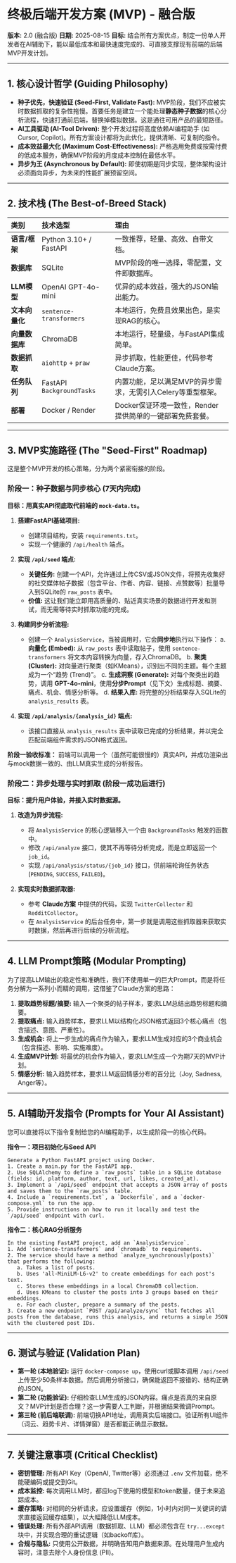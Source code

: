 # 终极后端开发方案 (MVP) - 融合版

**版本:** 2.0 (融合版)
**日期:** 2025-08-15
**目标:** 结合所有方案优点，制定一份单人开发者在AI辅助下，能以最低成本和最快速度完成的、可直接支撑现有前端的后端MVP开发计划。

---

## 1. 核心设计哲学 (Guiding Philosophy)

- **种子优先，快速验证 (Seed-First, Validate Fast):** MVP阶段，我们不应被实时数据抓取的复杂性拖慢。首要任务是建立一个能处理**静态种子数据**的核心分析流程，快速打通前后端，替换掉模拟数据。这是通往可用产品的最短路径。
- **AI工具驱动 (AI-Tool Driven):** 整个开发过程将高度依赖AI编程助手 (如Cursor, Copilot)。所有方案设计都将为此优化，提供清晰、可复制的指令。
- **成本效益最大化 (Maximum Cost-Effectiveness):** 严格选用免费或按需付费的低成本服务，确保MVP阶段的月度成本控制在最低水平。
- **异步为王 (Asynchronous by Default):** 即使初期是同步实现，整体架构设计必须面向异步，为未来的性能扩展预留空间。

---

## 2. 技术栈 (The Best-of-Breed Stack)

| 类别 | 技术选型 | 理由 |
| :--- | :--- | :--- |
| **语言/框架** | Python 3.10+ / FastAPI | 一致推荐，轻量、高效、自带文档。 |
| **数据库** | SQLite | MVP阶段的唯一选择，零配置，文件即数据库。 |
| **LLM模型** | OpenAI GPT-4o-mini | 优异的成本效益，强大的JSON输出能力。 |
| **文本向量化** | `sentence-transformers` | 本地运行，免费且效果出色，是实现RAG的核心。 |
| **向量数据库** | ChromaDB | 本地运行，轻量级，与FastAPI集成简单。 |
| **数据抓取** | `aiohttp` + `praw` | 异步抓取，性能更佳，代码参考Claude方案。 |
| **任务队列** | FastAPI `BackgroundTasks` | 内置功能，足以满足MVP的异步需求，无需引入Celery等重型框架。 |
| **部署** | Docker / Render | Docker保证环境一致性，Render提供简单的一键部署免费套餐。 |

---

## 3. MVP实施路径 (The "Seed-First" Roadmap)

这是整个MVP开发的核心策略，分为两个紧密衔接的阶段。

### **阶段一：种子数据与同步核心 (7天内完成)**

**目标：用真实API彻底取代前端的 `mock-data.ts`。**

1.  **搭建FastAPI基础项目:**
    *   创建项目结构，安装 `requirements.txt`。
    *   实现一个健康的 `/api/health` 端点。

2.  **实现 `/api/seed` 端点:**
    *   **关键任务:** 创建一个API，允许通过上传CSV或JSON文件，将预先收集好的社交媒体帖子数据（包含平台、作者、内容、链接、点赞数等）批量导入到SQLite的 `raw_posts` 表中。
    *   **价值:** 这让我们能立即用高质量的、贴近真实场景的数据进行开发和测试，而无需等待实时抓取功能的完成。

3.  **构建同步分析流程:**
    *   创建一个 `AnalysisService`，当被调用时，它会**同步地**执行以下操作：
        a.  **向量化 (Embed):** 从 `raw_posts` 表中读取帖子，使用 `sentence-transformers` 将文本内容转换为向量，存入ChromaDB。
        b.  **聚类 (Cluster):** 对向量进行聚类（如KMeans），识别出不同的主题。每个主题成为一个“趋势 (Trend)”。
        c.  **生成洞察 (Generate):** 对每个聚类出的趋势，调用 **GPT-4o-mini**，使用**分步Prompt**（见下文）生成标题、摘要、痛点、机会、情感分析等。
        d.  **结果入库:** 将完整的分析结果存入SQLite的 `analysis_results` 表。

4.  **实现 `/api/analysis/{analysis_id}` 端点:**
    *   该接口直接从 `analysis_results` 表中读取已完成的分析结果，并以完全匹配前端组件需求的JSON格式返回。

**阶段一验收标准：** 前端可以调用一个（虽然可能很慢的）真实API，并成功渲染出与mock数据一致的、由LLM真实生成的分析报告。

### **阶段二：异步处理与实时抓取 (阶段一成功后进行)**

**目标：提升用户体验，并接入实时数据源。**

1.  **改造为异步流程:**
    *   将 `AnalysisService` 的核心逻辑移入一个由 `BackgroundTasks` 触发的函数中。
    *   修改 `/api/analyze` 接口，使其不再等待分析完成，而是立即返回一个 `job_id`。
    *   实现 `/api/analysis/status/{job_id}` 接口，供前端轮询任务状态 (`PENDING`, `SUCCESS`, `FAILED`)。

2.  **实现实时数据抓取器:**
    *   参考 **Claude方案** 中提供的代码，实现 `TwitterCollector` 和 `RedditCollector`。
    *   在 `AnalysisService` 的后台任务中，第一步就是调用这些抓取器来获取实时数据，然后再进行后续的分析流程。

---

## 4. LLM Prompt策略 (Modular Prompting)

为了提高LLM输出的稳定性和准确性，我们不使用单一的巨大Prompt，而是将任务分解为一系列小而精的调用，这借鉴了Claude方案的思路：

1.  **提取趋势标题/摘要:** 输入一个聚类的帖子样本，要求LLM总结出趋势标题和摘要。
2.  **提取痛点:** 输入趋势样本，要求LLM以结构化JSON格式返回3个核心痛点（包含描述、意图、严重性）。
3.  **生成机会:** 将上一步生成的痛点作为输入，要求LLM生成对应的3个商业机会（包含描述、影响、实施难度）。
4.  **生成MVP计划:** 将最优的机会作为输入，要求LLM生成一个为期7天的MVP计划。
5.  **情感分析:** 输入趋势样本，要求LLM返回情感分布的百分比（Joy, Sadness, Anger等）。

---

## 5. AI辅助开发指令 (Prompts for Your AI Assistant)

您可以直接将以下指令复制给您的AI编程助手，以生成阶段一的核心代码。

**指令一：项目初始化与Seed API**
```
Generate a Python FastAPI project using Docker.
1. Create a main.py for the FastAPI app.
2. Use SQLAlchemy to define a `raw_posts` table in a SQLite database (fields: id, platform, author, text, url, likes, created_at).
3. Implement a `/api/seed` endpoint that accepts a JSON array of posts and saves them to the `raw_posts` table.
4. Include a `requirements.txt`, a `Dockerfile`, and a `docker-compose.yml` to run the app.
5. Provide instructions on how to run it locally and test the `/api/seed` endpoint with curl.
```

**指令二：核心RAG分析服务**
```
In the existing FastAPI project, add an `AnalysisService`.
1. Add `sentence-transformers` and `chromadb` to requirements.
2. The service should have a method `analyze_synchronously(posts)` that performs the following:
   a. Takes a list of posts.
   b. Uses 'all-MiniLM-L6-v2' to create embeddings for each post's text.
   c. Stores these embeddings in a local ChromaDB collection.
   d. Uses KMeans to cluster the posts into 3 groups based on their embeddings.
   e. For each cluster, prepare a summary of the posts.
3. Create a new endpoint `POST /api/analyze/sync` that fetches all posts from the database, runs this analysis, and returns a simple JSON with the clustered post IDs.
```

---

## 6. 测试与验证 (Validation Plan)

- **第一轮 (本地验证):** 运行 `docker-compose up`，使用curl或脚本调用 `/api/seed` 上传至少50条样本数据。然后调用分析接口，确保能返回不报错的、结构正确的JSON。
- **第二轮 (功能验证):** 仔细检查LLM生成的JSON内容。痛点是否真的来自原文？MVP计划是否合理？这一步需要人工判断，并根据结果微调Prompt。
- **第三轮 (前后端联调):** 前端切换API地址，调用真实后端接口。验证所有UI组件（词云、趋势卡片、详情弹窗）是否都能正确显示数据。

---

## 7. 关键注意事项 (Critical Checklist)

- **密钥管理:** 所有API Key（OpenAI, Twitter等）必须通过 `.env` 文件加载，绝不能硬编码或提交到Git。
- **成本监控:** 每次调用LLM时，都应log下使用的模型和token数量，便于未来追踪成本。
- **缓存策略:** 对相同的分析请求，应设置缓存（例如，1小时内对同一关键词的请求直接返回缓存结果），以大幅降低LLM成本。
- **错误处理:** 所有外部API调用（数据抓取、LLM）都必须包含在 `try...except`块中，并实现合理的重试逻辑（如backoff库）。
- **合规与隐私:** 只使用公开数据，并明确告知用户数据来源。在处理用户生成内容时，注意去除个人身份信息 (PII)。